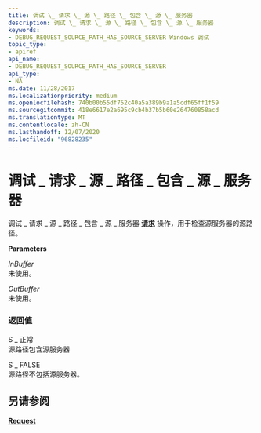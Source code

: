```yaml
---
title: 调试 \_ 请求 \_ 源 \_ 路径 \_ 包含 \_ 源 \_ 服务器
description: 调试 \_ 请求 \_ 源 \_ 路径 \_ 包含 \_ 源 \_ 服务器
keywords:
- DEBUG_REQUEST_SOURCE_PATH_HAS_SOURCE_SERVER Windows 调试
topic_type:
- apiref
api_name:
- DEBUG_REQUEST_SOURCE_PATH_HAS_SOURCE_SERVER
api_type:
- NA
ms.date: 11/28/2017
ms.localizationpriority: medium
ms.openlocfilehash: 740b00b55df752c40a5a389b9a1a5cdf65ff1f59
ms.sourcegitcommit: 418e6617e2a695c9cb4b37b5b60e264760858acd
ms.translationtype: MT
ms.contentlocale: zh-CN
ms.lasthandoff: 12/07/2020
ms.locfileid: "96828235"
---
```

# <a name="debug_request_source_path_has_source_server"></a>调试 \_ 请求 \_ 源 \_ 路径 \_ 包含 \_ 源 \_ 服务器


调试 \_ 请求 \_ 源 \_ 路径 \_ 包含 \_ 源 \_ 服务器 [**请求**](request.md) 操作，用于检查源服务器的源路径。

**Parameters**

<span id="InBuffer"></span><span id="inbuffer"></span><span id="INBUFFER"></span>*InBuffer*  
未使用。

<span id="OutBuffer"></span><span id="outbuffer"></span><span id="OUTBUFFER"></span>*OutBuffer*  
未使用。

### <a name="span-idreturn_valuespanspan-idreturn_valuespanspan-idreturn_valuespanreturn-value"></a><span id="Return_Value"></span><span id="return_value"></span><span id="RETURN_VALUE"></span>返回值

<span id="S_OK"></span><span id="s_ok"></span>S \_ 正常  
源路径包含源服务器

<span id="S_FALSE"></span><span id="s_false"></span>S \_ FALSE  
源路径不包括源服务器。

## <a name="span-idsee_alsospansee-also"></a><span id="see_also"></span>另请参阅


[**Request**](request.md)

 

 






